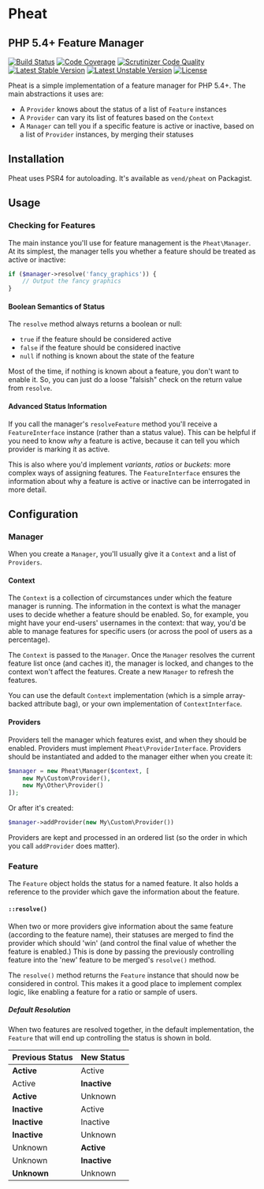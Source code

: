 # Pheat

## PHP 5.4+ Feature Manager

[![Build Status](https://travis-ci.org/vend/pheat.svg?branch=master)](https://travis-ci.org/vend/pheat) [![Code Coverage](https://scrutinizer-ci.com/g/vend/pheat/badges/coverage.png?b=master&s=704647138ef760ac320f01d0eb40231f9a4082c3)](https://scrutinizer-ci.com/g/vend/pheat/?branch=master) [![Scrutinizer Code Quality](https://scrutinizer-ci.com/g/vend/pheat/badges/quality-score.png?b=master&s=7f41f355e36b0f7a733a6291ecac525abc752ed8)](https://scrutinizer-ci.com/g/vend/pheat/?branch=master) [![Latest Stable Version](https://poser.pugx.org/vend/pheat/v/stable.svg)](https://packagist.org/packages/vend/pheat) [![Latest Unstable Version](https://poser.pugx.org/vend/pheat/v/unstable.svg)](https://packagist.org/packages/vend/pheat) [![License](https://poser.pugx.org/vend/pheat/license.svg)](https://packagist.org/packages/vend/pheat)

Pheat is a simple implementation of a feature manager for PHP 5.4+. The main abstractions it uses are:

* A `Provider` knows about the status of a list of `Feature` instances
* A `Provider` can vary its list of features based on the `Context`
* A `Manager` can tell you if a specific feature is active or inactive, based on a list of `Provider` instances, by merging their statuses

## Installation

Pheat uses PSR4 for autoloading. It's available as `vend/pheat` on Packagist.

## Usage

### Checking for Features

The main instance you'll use for feature management is the `Pheat\Manager`. At its simplest, the manager tells you whether a feature should be treated as active or inactive:

```php
if ($manager->resolve('fancy_graphics')) {
    // Output the fancy graphics
}
```

#### Boolean Semantics of Status

The `resolve` method always returns a boolean or null:
 * `true` if the feature should be considered active
 * `false` if the feature should be considered inactive
 * `null` if nothing is known about the state of the feature

Most of the time, if nothing is known about a feature, you don't want to enable it. So, you can just do a loose "falsish" check on the return value from `resolve`.


#### Advanced Status Information

If you call the manager's `resolveFeature` method you'll receive a `FeatureInterface` instance (rather than a status value). This can be helpful if you need to know *why* a feature is active, because it can tell you which provider is marking it as active.

This is also where you'd implement *variants*, *ratios* or *buckets*: more complex ways of assigning features. The `FeatureInterface` ensures the information about why a feature is active or inactive can be interrogated in more detail.

## Configuration

### Manager

When you create a `Manager`, you'll usually give it a `Context` and a list of `Providers`.

#### Context

The `Context` is a collection of circumstances under which the feature manager is running. The information in the context is what the manager uses to decide whether a feature should be enabled. So, for example, you might have your end-users' usernames in the context: that way, you'd be able to manage features for specific users (or across the pool of users as a percentage).

The `Context` is passed to the `Manager`. Once the `Manager` resolves the current feature list once (and caches it), the manager is locked, and changes to the context won't affect the features. Create a new `Manager` to refresh the features.

You can use the default `Context` implementation (which is a simple array-backed attribute bag), or your own implementation of `ContextInterface`.

#### Providers

Providers tell the manager which features exist, and when they should be enabled. Providers must implement `Pheat\ProviderInterface`. Providers should be instantiated and added to the manager either when you create it:

```php
$manager = new Pheat\Manager($context, [
    new My\Custom\Provider(),
    new My\Other\Provider()
]);
```

Or after it's created:

```php
$manager->addProvider(new My\Custom\Provider())
```

Providers are kept and processed in an ordered list (so the order in which you call `addProvider` does matter).

### Feature

The `Feature` object holds the status for a named feature. It also holds a reference to the provider which gave the information about the feature.

#### `::resolve()`

When two or more providers give information about the same feature (according to the feature name), their statuses are merged to find the provider which should 'win' (and control the final value of whether the feature is enabled.) This is done by passing the previously controlling feature into the 'new' feature to be merged's `resolve()` method.

The `resolve()` method returns the `Feature` instance that should now be considered in control. This makes it a good place to implement complex logic, like enabling a feature for a ratio or sample of users.

##### Default Resolution

When two features are resolved together, in the default implementation, the `Feature` that will end up controlling the status is shown in bold.

Previous Status | New Status
------------ | -------------
**Active**   | Active
Active       | **Inactive**
**Active**   | Unknown
**Inactive** | Active
**Inactive** | Inactive
**Inactive** | Unknown
Unknown      | **Active**
Unknown      | **Inactive**
**Unknown**  | Unknown
